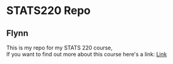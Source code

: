# STATS220 Repo
## Flynn
This is my repo for my STATS 220 course,  
If you want to find out more about this course here's a link: [Link](https://courseoutline.auckland.ac.nz/dco/course/STATS/220/1213)
